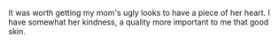It was worth getting my mom's ugly looks to have a piece of her heart. I have somewhat her kindness, a quality more important to me that good skin.
